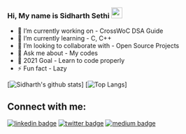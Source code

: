 ### Hi, My name is Sidharth Sethi <img src="https://media.giphy.com/media/hvRJCLFzcasrR4ia7z/giphy.gif" width="25px">

- 🔭 I’m currently working on - CrossWoC DSA Guide
- 🌱 I’m currently learning - C, C++
- 👯 I’m looking to collaborate with - Open Source Projects
- 💬 Ask me about - My codes
- 🥅 2021 Goal - Learn to code properly
- ⚡ Fun fact - Lazy

<!-- ❔❔❔❔ means username in below README.md -->
<!-- Also feel free to update second URL to any URL -->
[![Sidharth's github stats](https://github-readme-stats.vercel.app/api?username=TechSpiritSS&count_private=true&include_all_commits=true&theme=onedark&show_icons=true)]
[![Top Langs](https://github-readme-stats.vercel.app/api/top-langs/?username=TechSpiritSS&layout=compact)]

## Connect with me:
[![linkedin badge](https://img.shields.io/badge/Sidharth_Sethi-30302f?style=flat&logo=linkedin)](https://www.linkedin.com/in/sidharthsethiss)
[![twitter badge](https://img.shields.io/badge/TechSpiritSS-30302f?style=flat&logo=twitter)](https://twitter.com/TechSpiritSS)
[![medium badge](https://img.shields.io/badge/TechSpiritSS-30302f?style=flat&logo=instagram)](https://instagram.com/TechSpiritSS)
